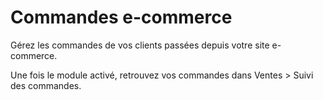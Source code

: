 # Commandes e-commerce

Gérez les commandes de vos clients passées depuis votre site e-commerce.

Une fois le module activé, retrouvez vos commandes dans Ventes > Suivi des commandes.
